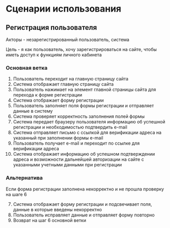 # Сценарии использования

## Регистрация пользователя

Акторы - незарегистрированный пользователь, система

Цель - я как пользователь, хочу зарегистрироваться на сайте, чтобы иметь доступ к функциям личного кабинета

### Основная ветка

1. Пользователь переходит на главную страницу сайта
2. Система отображает главную страницу сайта
3. Пользователь нажимает на элемент главной страницы сайта для перехода к форме регистрации
4. Система отображает форму регистрации
5. Пользователь заполняет поля формы регистрации и отправляет данные в систему
6. Система проверяет корректность заполнения полей формы
7. Система передает браузеру пользователя информацию об успешной регистрации и необходимостью подтвердить e-mail
8. Система отправляет письмо с ссылкой для верификации адреса на указанный при заполнении формы e-mail
9. Пользователь получает e-mail и переходит по ссылке для верификации адреса
10. Система отображает информацию об успешном подтверждении адреса и возможности дальнейшей авторизации на сайте с указанными учетными данными при регистрации

### Альтернатива

Если форма регистрации заполнена некорректно и не прошла проверку на шаге 6

7. Система отображает форму регистрации и подсвечивает поля, данные в которые введены некорректно
8. Пользователь исправляет данные и отправляет форму повторно
9. Возврат на шаг 6 основной ветки